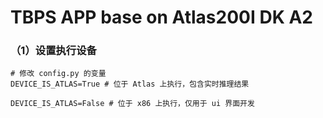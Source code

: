 # TBPS APP base on Atlas200I DK A2 

### （1）设置执行设备
```
# 修改 config.py 的变量
DEVICE_IS_ATLAS=True # 位于 Atlas 上执行，包含实时推理结果

DEVICE_IS_ATLAS=False # 位于 x86 上执行，仅用于 ui 界面开发

```


